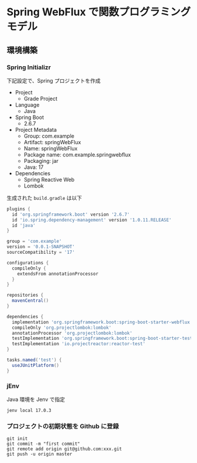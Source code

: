 # Spring WebFlux で関数プログラミングモデル

## 環境構築

### Spring Initializr

下記設定で、Spring プロジェクトを作成

- Project
  - Grade Project
- Language
  - Java
- Spring Boot
  - 2.6.7
- Project Metadata
  - Group: com.example
  - Artifact: springWebFlux
  - Name: springWebFlux
  - Package name: com.example.springwebflux
  - Packaging: jar
  - Java: 17
- Dependencies
  - Spring Reactive Web
  - Lombok

生成された `build.gradle` は以下

```groovy
plugins {
  id 'org.springframework.boot' version '2.6.7'
  id 'io.spring.dependency-management' version '1.0.11.RELEASE'
  id 'java'
}

group = 'com.example'
version = '0.0.1-SNAPSHOT'
sourceCompatibility = '17'

configurations {
  compileOnly {
    extendsFrom annotationProcessor
  }
}

repositories {
  mavenCentral()
}

dependencies {
  implementation 'org.springframework.boot:spring-boot-starter-webflux'
  compileOnly 'org.projectlombok:lombok'
  annotationProcessor 'org.projectlombok:lombok'
  testImplementation 'org.springframework.boot:spring-boot-starter-test'
  testImplementation 'io.projectreactor:reactor-test'
}

tasks.named('test') {
  useJUnitPlatform()
}
```

### jEnv

Java 環境を Jenv で指定

```
jenv local 17.0.3
```

### プロジェクトの初期状態を Github に登録

```
git init
git commit -m "first commit"
git remote add origin git@github.com:xxx.git
git push -u origin master
```
